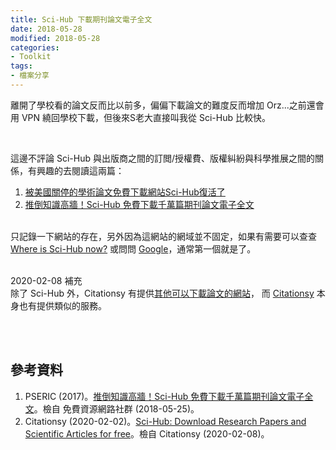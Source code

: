 ```yaml
---
title: Sci-Hub 下載期刊論文電子全文 
date: 2018-05-28
modified: 2018-05-28
categories:
- Toolkit
tags:
- 檔案分享
--- 
```


離開了學校看的論文反而比以前多，偏偏下載論文的難度反而增加 Orz...之前還會用 VPN 繞回學校下載，但後來S老大直接叫我從 Sci-Hub 比較快。
<!--more-->
<br>

這邊不評論 Sci-Hub 與出版商之間的訂閲/授權費、版權糾紛與科學推展之間的關係，有興趣的去閱讀這兩篇：
1. [被美國關停的學術論文免費下載網站Sci-Hub復活了](https://theinitium.com/article/20160225-dailynews-sci-hub/)
2. [推倒知識高牆！Sci-Hub 免費下載千萬篇期刊論文電子全文](https://free.com.tw/sci-hub/)

<br> 只記錄一下網站的存在，另外因為這網站的網域並不固定，如果有需要可以查查 [Where is Sci-Hub now?](https://whereisscihub.now.sh/) 或問問 [Google](https://www.google.com/search?rlz=1C1ASUM_enTW843TW843&ei=uOc-XuzQH8uWr7wPkriAmA8&q=sci-hub&oq=sci-hub&gs_l=psy-ab.3..0l10.3278.3278..3559...0.0..0.40.111.3......0....1..gws-wiz.......0i7i10i30j0i7i30.q_unyAihvd4&ved=0ahUKEwjsjJ3atcLnAhVLy4sBHRIcAPMQ4dUDCAs&uact=5)，通常第一個就是了。
 
<br> 
 
<div class="alert info"> 
<div class="head">2020-02-08 補充</div>
除了 Sci-Hub 外，Citationsy 有提供<a href="https://citationsy.com/blog/download-research-papers-scientific-articles-free-scihub/">其他可以下載論文的網站</a>， 而 <a href="https://citationsy.com/">Citationsy</a> 本身也有提供類似的服務。
</div>


<br><br> 

## 參考資料 
1. PSERIC (2017)。[推倒知識高牆！Sci-Hub 免費下載千萬篇期刊論文電子全文](https://free.com.tw/sci-hub/)。檢自 免費資源網路社群 (2018-05-25)。
2. Citationsy (2020-02-02)。[Sci-Hub: Download Research Papers and Scientific Articles for free](https://citationsy.com/blog/download-research-papers-scientific-articles-free-scihub/)。檢自 Citationsy (2020-02-08)。